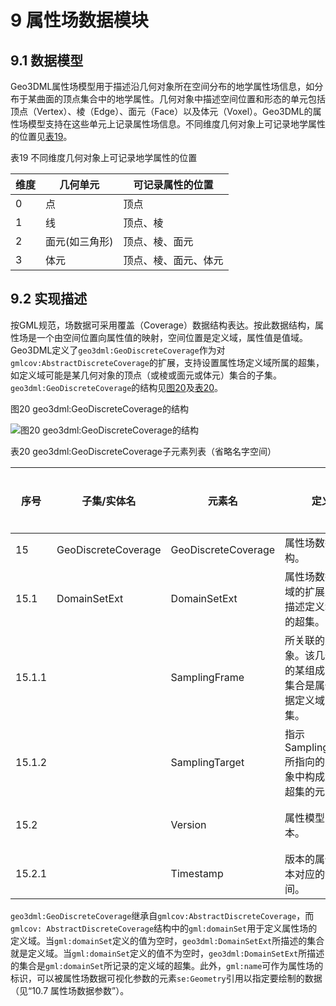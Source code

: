 # 9 属性场数据模块

## 9.1 数据模型

Geo3DML属性场模型用于描述沿几何对象所在空间分布的地学属性场信息，如分布于某曲面的顶点集合中的地学属性。几何对象中描述空间位置和形态的单元包括顶点（Vertex）、棱（Edge）、面元（Face）以及体元（Voxel）。Geo3DML的属性场模型支持在这些单元上记录属性场信息。不同维度几何对象上可记录地学属性的位置见[表19](#tbl-19)。

<a name="tbl-19" /><caption>表19 不同维度几何对象上可记录地学属性的位置</caption>

|维度|几何单元|可记录属性的位置|
|---|---|---|
|0|点|顶点|
|1|线|顶点、棱|
|2|面元(如三角形)|顶点、棱、面元|
|3|体元|顶点、棱、面元、体元|

## 9.2 实现描述

按GML规范，场数据可采用覆盖（Coverage）数据结构表达。按此数据结构，属性场是一个由空间位置向属性值的映射，空间位置是定义域，属性值是值域。Geo3DML定义了`geo3dml:GeoDiscreteCoverage`作为对`gmlcov:AbstractDiscreteCoverage`的扩展，支持设置属性场定义域所属的超集，如定义域可能是某几何对象的顶点（或棱或面元或体元）集合的子集。`geo3dml:GeoDiscreteCoverage`的结构见[图20](#pic-20)及[表20](#tbl-20)。

<a name="pic-20" /><caption>图20 geo3dml:GeoDiscreteCoverage的结构</caption>

![图20 geo3dml:GeoDiscreteCoverage的结构](./pictures/9-20.png)

<a name="tbl-20" /><caption>表20 geo3dml:GeoDiscreteCoverage子元素列表（省略名字空间）</caption>

|序号|子集/实体名|元素名|定义|出现次数|类型|值域|
|---|---|---|---|---|---|---|
|15|GeoDiscreteCoverage|GeoDiscreteCoverage|属性场数据结构。||类||
|15.1|DomainSetExt|DomainSetExt|属性场数据定义域的扩展定义：描述定义域所属的超集。|0..1|||
|15.1.1||SamplingFrame|所关联的几何对象。该几何对象的某组成元素的集合是属性场数据定义域的超集。|1|类|对gml:AbstractGeometry实例的引用。|
|15.1.2||SamplingTarget|指示SamplingFrame所指向的几何对象中构成定义域超集的元素。|1|字符串|枚举值：VERTEX（顶点），EDGE（棱），FACE（面元），VOXEL（体元）。|
|15.2||Version|属性模型的版本。|1|字符串|如“1.2.1”。|
|15.2.1||Timestamp|版本的属性：版本对应的创建时间。|1|日期|如“2018-04-17T14:04:33”。|

`geo3dml:GeoDiscreteCoverage`继承自`gmlcov:AbstractDiscreteCoverage`，而`gmlcov: AbstractDiscreteCoverage`结构中的`gml:domainSet`用于定义属性场的定义域。当`gml:domainSet`定义的值为空时，`geo3dml:DomainSetExt`所描述的集合就是定义域。当`gml:domainSet`定义的值不为空时，`geo3dml:DomainSetExt`所描述的集合是`gml:domainSet`所记录的定义域的超集。此外，`gml:name`可作为属性场的标识，可以被属性场数据可视化参数的元素`se:Geometry`引用以指定要绘制的数据（见“10.7 属性场数据参数”）。
